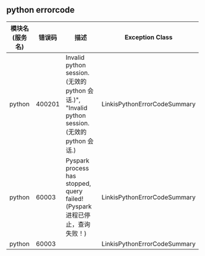 ## python errorcode

| 模块名(服务名) | 错误码  | 描述 | Exception Class|
| -------- | -------- | ----- |-----|
|python|400201|Invalid python session.(无效的 python 会话.)", "Invalid python session.(无效的 python 会话.)|LinkisPythonErrorCodeSummary|
|python|60003|Pyspark process  has stopped, query failed!(Pyspark 进程已停止，查询失败！)|LinkisPythonErrorCodeSummary|
|python|60003| |LinkisPythonErrorCodeSummary|
